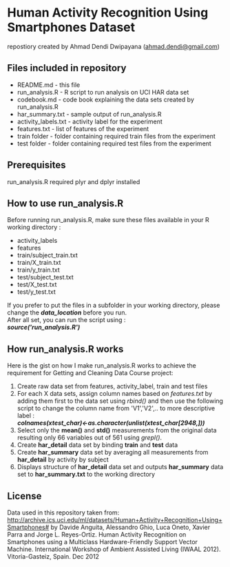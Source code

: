 # Human Activity Recognition Using Smartphones Dataset
repostiory created by Ahmad Dendi Dwipayana (ahmad.dendi@gmail.com)

## Files included in repository
- README.md - this file
- run_analysis.R - R script to run analysis on UCI HAR data set
- codebook.md - code book explaining the data sets created by run_analysis.R
- har_summary.txt - sample output of run_analysis.R
- activity_labels.txt - activity label for the experiment
- features.txt - list of features of the experiment
- train folder - folder containing required train files from the experiment
- test folder - folder containing required test files from the experiment

## Prerequisites
run_analysis.R required plyr and dplyr installed

## How to use run_analysis.R
Before running run_analysis.R, make sure these files available in your R working directory :
- activity_labels
- features
- train/subject_train.txt
- train/X_train.txt
- train/y_train.txt
- test/subject_test.txt
- test/X_test.txt
- test/y_test.txt

If you prefer to put the files in a subfolder in your working directory, please change the ***data_location*** before you run. <br />
After all set, you can run the script using : <br /> 
***source('run_analysis.R')***

## How run_analysis.R works
Here is the gist on how I make run_analysis.R works to achieve the requirement for Getting and Cleaning Data Course project:
1. Create raw data set from features, activity_label, train and test files
2. For each X data sets, assign column names based on *features.txt* by adding them first to the data set using *rbind()* and then use the following script to change the column name from 'V1','V2',.. to more descriptive label : <br />
***colnames(xtest_char)<-as.character(unlist(xtest_char[2948,]))***  
3. Select only the **mean()** and **std()** measurements from the original data resulting only 66 variables out of 561 using *grepl()*.
4. Create **har_detail** data set by binding **train** and **test** data 
5. Create **har_summary** data set by averaging all measurements from **har_detail** by activity by subject
6. Displays structure of **har_detail** data set and outputs **har_summary** data set to **har_summary.txt** to the working directory

## License
Data used in this repository taken from: http://archive.ics.uci.edu/ml/datasets/Human+Activity+Recognition+Using+Smartphones#
by
Davide Anguita, Alessandro Ghio, Luca Oneto, Xavier Parra and Jorge L. Reyes-Ortiz. Human Activity Recognition on Smartphones using a Multiclass Hardware-Friendly Support Vector Machine. International Workshop of Ambient Assisted Living (IWAAL 2012). Vitoria-Gasteiz, Spain. Dec 2012